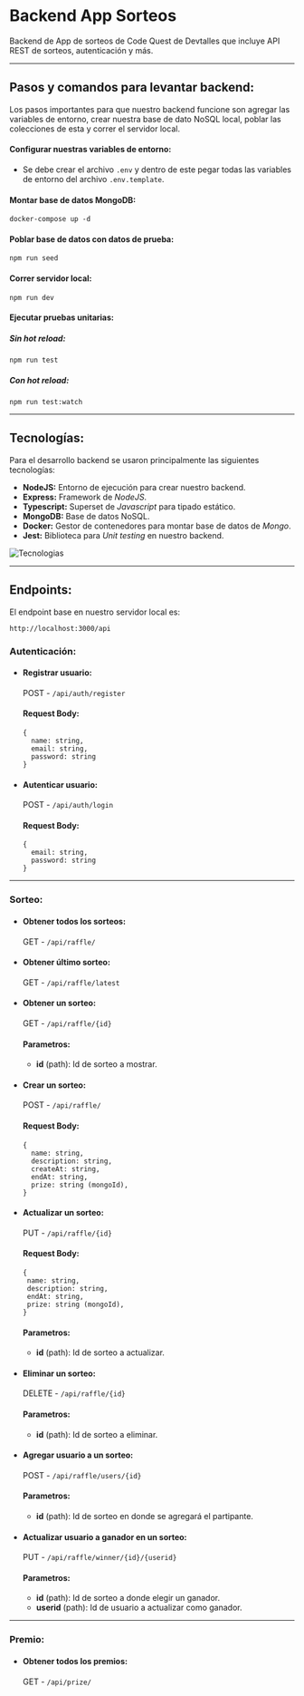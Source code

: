 # Backend App Sorteos

Backend de App de sorteos de Code Quest de Devtalles que incluye API REST de sorteos, autenticación y más.

___

## Pasos y comandos para levantar backend:
Los pasos importantes para que nuestro backend funcione son agregar las variables de entorno, crear nuestra base de dato NoSQL local, poblar las colecciones de esta y correr el servidor local.

#### Configurar nuestras variables de entorno:
- Se debe crear el archivo `.env` y dentro de este pegar todas las variables de entorno del archivo `.env.template`.

#### Montar base de datos MongoDB:
```
docker-compose up -d
```

#### Poblar base de datos con datos de prueba:
```
npm run seed
```

#### Correr servidor local:
```
npm run dev
```

#### Ejecutar pruebas unitarias:
##### Sin hot reload:
```
npm run test
```
##### Con hot reload:
```
npm run test:watch
```

___

## Tecnologías:
Para el desarrollo backend se usaron principalmente las siguientes tecnologías:

- **NodeJS:** Entorno de ejecución para crear nuestro backend.
- **Express:** Framework de _NodeJS_.
- **Typescript:** Superset de _Javascript_ para tipado estático.
- **MongoDB:** Base de datos NoSQL.
- **Docker:** Gestor de contenedores para montar base de datos de _Mongo_.
- **Jest:** Biblioteca para _Unit testing_ en nuestro backend.

![Tecnologias](https://skillicons.dev/icons?i=nodejs,express,typescript,mongodb,docker,jest)

___

## Endpoints:
El endpoint base en nuestro servidor local es: 
```
http://localhost:3000/api
```

### Autenticación:

- #### **Registrar usuario:**
  POST - ```/api/auth/register``` 
  
  #### Request Body:
  ```
  {
    name: string,
    email: string,
    password: string
  }
  ```

- #### **Autenticar usuario:**
  POST - ```/api/auth/login```

  #### Request Body:
  ```
  {
    email: string,
    password: string
  }
  ```
___

### Sorteo:

- #### **Obtener todos los sorteos:**
  GET - ```/api/raffle/```

- #### **Obtener último sorteo:**
  GET - ```/api/raffle/latest```

- #### **Obtener un sorteo:**
  GET - ```/api/raffle/{id}```

  #### Parametros:
  - **id** (path): Id de sorteo a mostrar.


- #### **Crear un sorteo:**
  POST - ```/api/raffle/```

  #### Request Body:
  ```
  {
    name: string,
    description: string,
    createAt: string,
    endAt: string,
    prize: string (mongoId),
  }
  ```

- #### **Actualizar un sorteo:**
  PUT - ```/api/raffle/{id}```

  #### Request Body:
   ```
  {
    name: string,
    description: string,
    endAt: string,
    prize: string (mongoId),
  }
  ```
  #### Parametros:
  - **id** (path): Id de sorteo a actualizar.


- #### **Eliminar un sorteo:**
  DELETE - ```/api/raffle/{id}```

  #### Parametros:
  - **id** (path): Id de sorteo a eliminar.
  

- #### **Agregar usuario a un sorteo:**
  POST - ```/api/raffle/users/{id}```

  #### Parametros:
  - **id** (path): Id de sorteo en donde se agregará el partipante.


- #### **Actualizar usuario a ganador en un sorteo:**
  PUT - ```/api/raffle/winner/{id}/{userid}```

  #### Parametros:
  - **id** (path): Id de sorteo a donde elegir un ganador.
  - **userid** (path): Id de usuario a actualizar como ganador.
___

### Premio:

- #### **Obtener todos los premios:**
  GET - ```/api/prize/```


